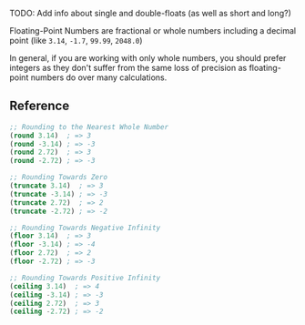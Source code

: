 TODO: Add info about single and double-floats (as well as short and long?)

Floating-Point Numbers are fractional or whole numbers including a decimal point (like `3.14`, `-1.7`, `99.99`, `2048.0`)

In general, if you are working with only whole numbers, you should prefer integers as they don't suffer from the same loss of precision as floating-point numbers do over many calculations.

## Reference

```lisp
;; Rounding to the Nearest Whole Number
(round 3.14)  ; => 3
(round -3.14) ; => -3
(round 2.72)  ; => 3
(round -2.72) ; => -3

;; Rounding Towards Zero
(truncate 3.14)  ; => 3
(truncate -3.14) ; => -3
(truncate 2.72)  ; => 2
(truncate -2.72) ; => -2

;; Rounding Towards Negative Infinity
(floor 3.14)  ; => 3
(floor -3.14) ; => -4
(floor 2.72)  ; => 2
(floor -2.72) ; => -3

;; Rounding Towards Positive Infinity
(ceiling 3.14)  ; => 4
(ceiling -3.14) ; => -3
(ceiling 2.72)  ; => 3
(ceiling -2.72) ; => -2
```
